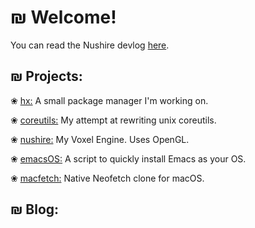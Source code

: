 ₪ Welcome!
========

You can read the Nushire devlog [here](/tags/devlog/).

₪ Projects:
---------

❀ [hx:](https://github.com/neetware/hx) A small package manager I'm working on.

❀ [coreutils:](https://github.com/neetware/coreutils) My attempt at rewriting unix coreutils.

❀ [nushire:](/tags/nushire/) My Voxel Engine. Uses OpenGL.

❀ [emacsOS:](https://github.com/neetware/emacsos) A script to quickly install Emacs as your OS.

❀ [macfetch:](https://github.com/neetware/macfetch) Native Neofetch clone for macOS.

₪ Blog:
---------